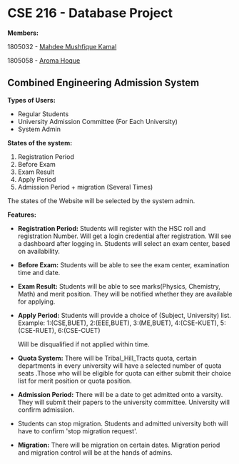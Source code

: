 


# CSE 216 - Database Project

**Members:**

1805032 - [Mahdee Mushfique Kamal](https://github.com/MahdeeMushfiqueKamal)

1805058 - [Aroma Hoque](https://github.com/aroma058)


## Combined Engineering Admission System

**Types of Users:** 



* Regular Students
* University Admission Committee (For Each University)
* System Admin

**States of the system:**



1. Registration Period
2. Before Exam
3. Exam Result
4. Apply Period
5. Admission Period + migration (Several Times)

The states of the Website will be selected by the system admin. 

**Features:**



* **Registration Period:** Students will register with the HSC roll and registration Number. Will get a login credential after registration. Will see a dashboard after logging in. Students will select an exam center, based on availability. 
* **Before Exam:** Students will be able to see the exam center, examination time and date. 
* **Exam Result:** Students will be able to see marks(Physics, Chemistry, Math) and merit position. They will be notified whether they are available for applying. 
* **Apply Period:** Students will provide a choice of (Subject, University) list. Example: 1:(CSE,BUET), 2:(EEE,BUET), 3:(ME,BUET), 4:(CSE-KUET), 5:(CSE-RUET), 6:(CSE-CUET) 

    Will be disqualified if not applied within time. 

* **Quota System:** There will be Tribal_Hill_Tracts quota, certain departments in every university will have a selected number of quota seats .Those who will be eligible for quota can either submit their choice list for merit position or quota position. 
* **Admission Period:** There will be a date to get admitted onto a varsity. They will submit their papers to the university committee. University will confirm admission.
* Students can stop migration. Students and admitted university both will have to confirm 'stop migration request'.
* **Migration:** There will be migration on certain dates. Migration period and migration control will be at the hands of admins. 


